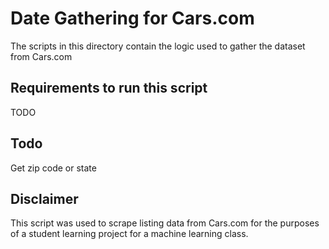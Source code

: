 # Date Gathering for Cars.com
The scripts in this directory contain the logic used to gather the dataset from Cars.com

## Requirements to run this script
TODO

## Todo
Get zip code or state

## Disclaimer
This script was used to scrape listing data from Cars.com for the purposes of a student learning project for a machine
learning class.